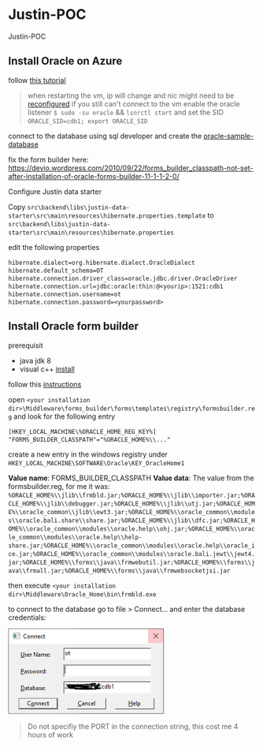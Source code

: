 # Justin-POC

Justin-POC


## Install Oracle on Azure

follow [this tutorial](https://docs.microsoft.com/en-us/azure/virtual-machines/workloads/oracle/oracle-database-quick-create#code-try-1)

> when restarting the vm, ip will change and nic might need to be [reconfigured](https://docs.microsoft.com/en-us/azure/virtual-machines/troubleshooting/reset-network-interface)
> if you still can't connect to the vm enable the oracle listener `$ sudo -su oracle` && `lsnrctl start` and set the SID `ORACLE_SID=cdb1; export ORACLE_SID`


connect to the database using sql developer and create the [oracle-sample-database](https://www.oracletutorial.com/getting-started/oracle-sample-database/)

fix the form builder here:
https://devio.wordpress.com/2010/09/22/forms_builder_classpath-not-set-after-installation-of-oracle-forms-builder-11-1-1-2-0/

Configure Justin data starter

Copy `src\backend\libs\justin-data-starter\src\main\resources\hibernate.properties.template` to `src\backend\libs\justin-data-starter\src\main\resources\hibernate.properties`

edit the following properties

```config
hibernate.dialect=org.hibernate.dialect.OracleDialect
hibernate.default_schema=OT
hibernate.connection.driver_class=oracle.jdbc.driver.OracleDriver
hibernate.connection.url=jdbc:oracle:thin:@<yourip>:1521:cdb1
hibernate.connection.username=ot
hibernate.connection.password=<yourpassword>
```

## Install Oracle form builder

prerequisit

- java jdk 8
- visual c++ [install](https://www.microsoft.com/en-us/download/details.aspx?id=40784)

follow this [instructions](https://oracle-base.com/articles/12c/standalone-forms-builder-12c-installation-on-windows-1221)

open `<your installation dir>\Middleware\forms_builder\forms\templates\registry\formsbuilder.reg` and look for the following entry

```
[HKEY_LOCAL_MACHINE\%ORACLE_HOME_REG_KEY%]
"FORMS_BUILDER_CLASSPATH"="%ORACLE_HOME%\\..."
```

create a new entry in the windows registry under `HKEY_LOCAL_MACHINE\SOFTWARE\Oracle\KEY_OracleHome1`

**Value name**: FORMS_BUILDER_CLASSPATH
**Value data**: The value from the formsbuilder.reg, for me it was: `%ORACLE_HOME%\\jlib\\frmbld.jar;%ORACLE_HOME%\\jlib\\importer.jar;%ORACLE_HOME%\\jlib\\debugger.jar;%ORACLE_HOME%\\jlib\\utj.jar;%ORACLE_HOME%\\oracle_common\\jlib\\ewt3.jar;%ORACLE_HOME%\\oracle_common\\modules\\oracle.bali.share\\share.jar;%ORACLE_HOME%\\jlib\\dfc.jar;%ORACLE_HOME%\\oracle_common\\modules\\oracle.help\\ohj.jar;%ORACLE_HOME%\\oracle_common\\modules\\oracle.help\\help-share.jar;%ORACLE_HOME%\\oracle_common\\modules\\oracle.help\\oracle_ice.jar;%ORACLE_HOME%\\oracle_common\\modules\\oracle.bali.jewt\\jewt4.jar;%ORACLE_HOME%\\forms\\java\\frmwebutil.jar;%ORACLE_HOME%\\forms\\java\\frmall.jar;%ORACLE_HOME%\\forms\\java\\frmwebsocketjsi.jar`

then execute `<your installation dir>\Middleware\Oracle_Home\bin\frmbld.exe`

to connect to the database go to file > Connect... and enter the database credentials:

![Connect To Oracle](docs/forms-connect.PNG)

> Do not specifiy the PORT in the connection string, this cost me 4 hours of work

